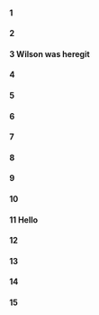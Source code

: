 #### 1
#### 2
#### 3 Wilson was heregit 
#### 4
#### 5
#### 6
#### 7
#### 8
#### 9
#### 10
#### 11 Hello
#### 12
#### 13
#### 14
#### 15
